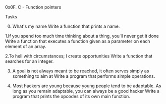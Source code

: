 0x0F. C - Function pointers

Tasks

0. What's my name
Write a function that prints a name.

1.If you spend too much time thinking about a thing, you'll never get it done
Write a function that executes a function given as a parameter on each element of an array.

2.To hell with circumstances; I create opportunities
Write a function that searches for an integer.

3. A goal is not always meant to be reached, it often serves simply as something to aim at
Write a program that performs simple operations.

4. Most hackers are young because young people tend to be adaptable. As long as you remain adaptable, you can always be a good hacker
Write a program that prints the opcodes of its own main function.





